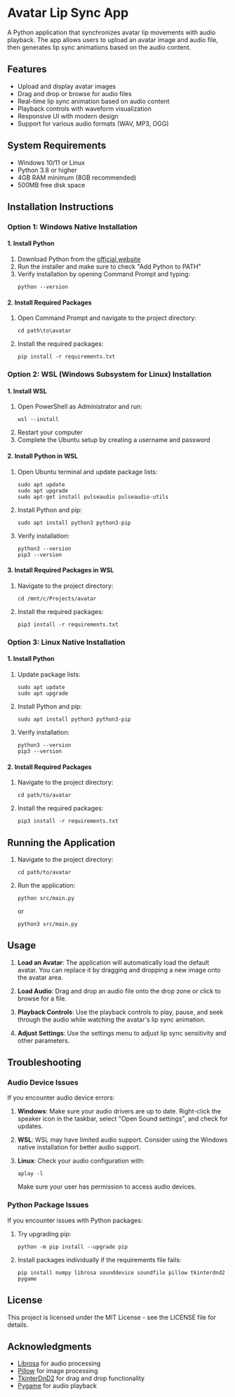 # Avatar Lip Sync App

A Python application that synchronizes avatar lip movements with audio playback. The app allows users to upload an avatar image and audio file, then generates lip sync animations based on the audio content.

## Features

- Upload and display avatar images
- Drag and drop or browse for audio files
- Real-time lip sync animation based on audio content
- Playback controls with waveform visualization
- Responsive UI with modern design
- Support for various audio formats (WAV, MP3, OGG)

## System Requirements

- Windows 10/11 or Linux
- Python 3.8 or higher
- 4GB RAM minimum (8GB recommended)
- 500MB free disk space

## Installation Instructions

### Option 1: Windows Native Installation

#### 1. Install Python

1. Download Python from the [official website](https://www.python.org/downloads/)
2. Run the installer and make sure to check "Add Python to PATH"
3. Verify installation by opening Command Prompt and typing:
   ```
   python --version
   ```

#### 2. Install Required Packages

1. Open Command Prompt and navigate to the project directory:
   ```
   cd path\to\avatar
   ```

2. Install the required packages:
   ```
   pip install -r requirements.txt
   ```

### Option 2: WSL (Windows Subsystem for Linux) Installation

#### 1. Install WSL

1. Open PowerShell as Administrator and run:
   ```
   wsl --install
   ```
2. Restart your computer
3. Complete the Ubuntu setup by creating a username and password

#### 2. Install Python in WSL

1. Open Ubuntu terminal and update package lists:
   ```
   sudo apt update
   sudo apt upgrade
   sudo apt-get install pulseaudio pulseaudio-utils
   ```

2. Install Python and pip:
   ```
   sudo apt install python3 python3-pip
   ```

3. Verify installation:
   ```
   python3 --version
   pip3 --version
   ```

#### 3. Install Required Packages in WSL

1. Navigate to the project directory:
   ```
   cd /mnt/c/Projects/avatar
   ```

2. Install the required packages:
   ```
   pip3 install -r requirements.txt
   ```

### Option 3: Linux Native Installation

#### 1. Install Python

1. Update package lists:
   ```
   sudo apt update
   sudo apt upgrade
   ```

2. Install Python and pip:
   ```
   sudo apt install python3 python3-pip
   ```

3. Verify installation:
   ```
   python3 --version
   pip3 --version
   ```

#### 2. Install Required Packages

1. Navigate to the project directory:
   ```
   cd path/to/avatar
   ```

2. Install the required packages:
   ```
   pip3 install -r requirements.txt
   ```

## Running the Application

1. Navigate to the project directory:
   ```
   cd path/to/avatar
   ```

2. Run the application:
   ```
   python src/main.py
   ```
   or
   ```
   python3 src/main.py
   ```

## Usage

1. **Load an Avatar**: The application will automatically load the default avatar. You can replace it by dragging and dropping a new image onto the avatar area.

2. **Load Audio**: Drag and drop an audio file onto the drop zone or click to browse for a file.

3. **Playback Controls**: Use the playback controls to play, pause, and seek through the audio while watching the avatar's lip sync animation.

4. **Adjust Settings**: Use the settings menu to adjust lip sync sensitivity and other parameters.

## Troubleshooting

### Audio Device Issues

If you encounter audio device errors:

1. **Windows**: Make sure your audio drivers are up to date. Right-click the speaker icon in the taskbar, select "Open Sound settings", and check for updates.

2. **WSL**: WSL may have limited audio support. Consider using the Windows native installation for better audio support.

3. **Linux**: Check your audio configuration with:
   ```
   aplay -l
   ```
   Make sure your user has permission to access audio devices.

### Python Package Issues

If you encounter issues with Python packages:

1. Try upgrading pip:
   ```
   python -m pip install --upgrade pip
   ```

2. Install packages individually if the requirements file fails:
   ```
   pip install numpy librosa sounddevice soundfile pillow tkinterdnd2 pygame
   ```

## License

This project is licensed under the MIT License - see the LICENSE file for details.

## Acknowledgments

- [Librosa](https://librosa.org/) for audio processing
- [Pillow](https://python-pillow.org/) for image processing
- [TkinterDnD2](https://github.com/pmgagne/tkinterdnd2) for drag and drop functionality
- [Pygame](https://www.pygame.org/) for audio playback